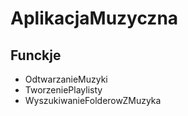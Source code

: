 # AplikacjaMuzyczna
## Funckje
- OdtwarzanieMuzyki
- TworzeniePlaylisty
- WyszukiwanieFolderowZMuzyka